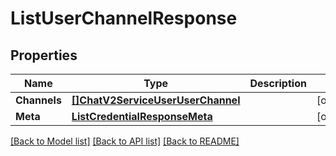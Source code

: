 # ListUserChannelResponse

## Properties

Name | Type | Description | Notes
------------ | ------------- | ------------- | -------------
**Channels** | [**[]ChatV2ServiceUserUserChannel**](chat.v2.service.user.user_channel.md) |  |[optional] 
**Meta** | [**ListCredentialResponseMeta**](ListCredentialResponse_meta.md) |  |[optional] 

[[Back to Model list]](../README.md#documentation-for-models) [[Back to API list]](../README.md#documentation-for-api-endpoints) [[Back to README]](../README.md)


